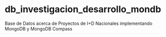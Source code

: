 # db_investigacion_desarrollo_mondb
Base de Datos acerca de Proyectos de I+D Nacionales implementando MongoDB y MongoDB Compass

